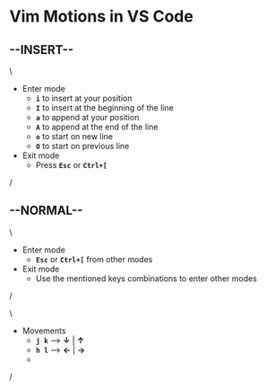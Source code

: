 # Vim Motions in VS Code

--INSERT--
-
\

- Enter mode
  - **`i`** to insert at your position
  - **`I`** to insert at the beginning of the line
  - **`a`** to append at your position
  - **`A`** to append at the end of the line
  - **`o`** to start on new line
  - **`O`** to start on previous line 
- Exit mode
  - Press **`Esc`** or **`Ctrl+[`**

/

--NORMAL--
-

\

- Enter mode
  - **`Esc`** or **`Ctrl+[`** from other modes
- Exit mode
  - Use the mentioned keys combinations to enter other modes

/

\

- Movements
  - **`j k`** --> **↓** | **↑**
  - **`h l`** --> **←** | **→**
  - 
  
/
